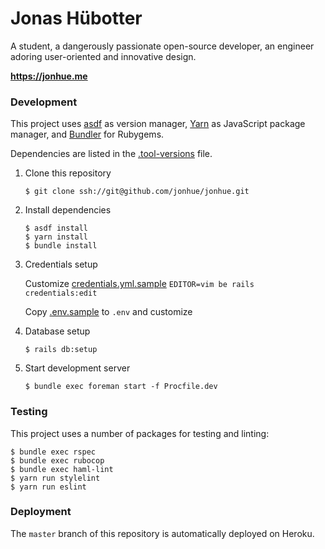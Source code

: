 # Jonas Hübotter

A student, a dangerously passionate open-source developer, an engineer adoring user-oriented and innovative design.

**https://jonhue.me**

### Development

This project uses [asdf](https://github.com/asdf-vm/asdf) as version manager, [Yarn](https://github.com/yarnpkg/yarn) as JavaScript package manager, and [Bundler](https://github.com/bundler/bundler) for Rubygems.

Dependencies are listed in the [.tool-versions](.tool-versions) file.

1. Clone this repository

    `$ git clone ssh://git@github.com/jonhue/jonhue.git`

2. Install dependencies

    ```
    $ asdf install
    $ yarn install
    $ bundle install
    ```

3. Credentials setup

    Customize [credentials.yml.sample](config/credentials.yml.sample)
    `EDITOR=vim be rails credentials:edit`

    Copy [.env.sample](.env.sample) to `.env` and customize

4. Database setup

    `$ rails db:setup`

5. Start development server

    `$ bundle exec foreman start -f Procfile.dev`

### Testing

This project uses a number of packages for testing and linting:

```
$ bundle exec rspec
$ bundle exec rubocop
$ bundle exec haml-lint
$ yarn run stylelint
$ yarn run eslint
```

### Deployment

The `master` branch of this repository is automatically deployed on Heroku.
